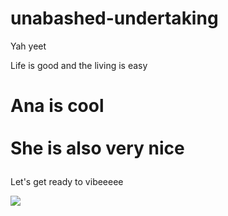 # unabashed-undertaking
Yah yeet

Life is good and the living is easy
<div id: "introduction">
<h1>
  <p>
  Ana is <strong>cool</strong> <br></br> She is also very nice
</h1>
</p>
<p> Let's get ready to vibeeeee </p>
<img src="https://vignette.wikia.nocookie.net/ferrisbueller/images/b/bd/Ferris.jpg/revision/latest?cb=20180112120829"
<video>
